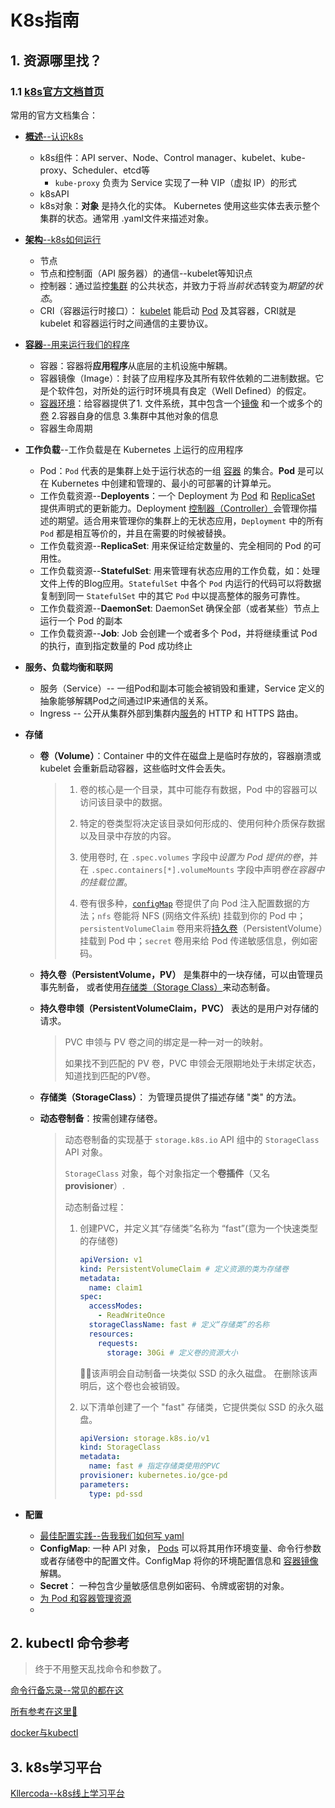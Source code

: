 # K8s指南

## 1. 资源哪里找？

### 1.1 [k8s官方文档首页](https://kubernetes.io/zh-cn/docs/home/)

常用的官方文档集合：

- [**概述**--认识k8s](https://kubernetes.io/zh-cn/docs/concepts/overview/)

  - k8s组件：API server、Node、Control manager、kubelet、kube-proxy、Scheduler、etcd等
    - `kube-proxy` 负责为 Service 实现了一种 VIP（虚拟 IP）的形式
  - k8sAPI
  - k8s对象：**对象** 是持久化的实体。 Kubernetes 使用这些实体去表示整个集群的状态。通常用 .yaml文件来描述对象。

- [**架构**--k8s如何运行](https://kubernetes.io/zh-cn/docs/concepts/architecture/)

  - 节点
  - 节点和控制面（API 服务器）的通信--kubelet等知识点
  - 控制器：通过监控[集群](https://kubernetes.io/zh-cn/docs/reference/glossary/?all=true#term-cluster) 的公共状态，并致力于将*当前状态*转变为*期望的状态*。
  - CRI（容器运行时接口）： [kubelet](https://kubernetes.io/docs/reference/generated/kubelet) 能启动 [Pod](https://kubernetes.io/zh-cn/docs/concepts/workloads/pods/) 及其容器，CRI就是 kubelet 和容器运行时之间通信的主要协议。

- [**容器**--用来运行我们的程序](https://kubernetes.io/zh-cn/docs/concepts/containers/)

  - 容器：容器将**应用程序**从底层的主机设施中解耦。
  - 容器镜像（Image）：封装了应用程序及其所有软件依赖的二进制数据。它是个软件包，对所处的运行时环境具有良定（Well Defined）的假定。
  - [容器环境](https://kubernetes.io/zh-cn/docs/concepts/containers/#container-runtimes)：给容器提供了1. 文件系统，其中包含一个[镜像](https://kubernetes.io/zh-cn/docs/concepts/containers/images/) 和一个或多个的[卷](https://kubernetes.io/zh-cn/docs/concepts/storage/volumes/)  2.容器自身的信息 3.集群中其他对象的信息
  - 容器生命周期

- **工作负载**--工作负载是在 Kubernetes 上运行的应用程序

  - Pod：`Pod` 代表的是集群上处于运行状态的一组 [容器](https://kubernetes.io/zh-cn/docs/concepts/overview/what-is-kubernetes/#why-containers) 的集合。**Pod** 是可以在 Kubernetes 中创建和管理的、最小的可部署的计算单元。
  - 工作负载资源--**Deployents**：一个 Deployment 为 [Pod](https://kubernetes.io/zh-cn/docs/concepts/workloads/pods/) 和 [ReplicaSet](https://kubernetes.io/zh-cn/docs/concepts/workloads/controllers/replicaset/) 提供声明式的更新能力。Deployment [控制器（Controller）](https://kubernetes.io/zh-cn/docs/concepts/architecture/controller/)会管理你描述的期望。适合用来管理你的集群上的无状态应用，`Deployment` 中的所有 `Pod` 都是相互等价的，并且在需要的时候被替换。
  - 工作负载资源--**ReplicaSet**: 用来保证给定数量的、完全相同的 Pod 的可用性。
  - 工作负载资源--**StatefulSet**: 用来管理有状态应用的工作负载，如：处理文件上传的Blog应用。`StatefulSet` 中各个 `Pod` 内运行的代码可以将数据复制到同一 `StatefulSet` 中的其它 `Pod` 中以提高整体的服务可靠性。
  - 工作负载资源--**DaemonSet**:  DaemonSet 确保全部（或者某些）节点上运行一个 Pod 的副本
  - 工作负载资源--**Job**: Job 会创建一个或者多个 Pod，并将继续重试 Pod 的执行，直到指定数量的 Pod 成功终止

- **服务、负载均衡和联网**

  - 服务（Service）-- 一组Pod和副本可能会被销毁和重建，Service 定义的抽象能够解耦Pod之间通过IP来通信的关系。
  - Ingress -- 公开从集群外部到集群内[服务](https://kubernetes.io/zh-cn/docs/concepts/services-networking/service/)的 HTTP 和 HTTPS 路由。

- **存储**

  - **卷（Volume）**：Container 中的文件在磁盘上是临时存放的，容器崩溃或kubelet 会重新启动容器，这些临时文件会丢失。

    > 1. 卷的核心是一个目录，其中可能存有数据，Pod 中的容器可以访问该目录中的数据。
    >
    > 2. 特定的卷类型将决定该目录如何形成的、使用何种介质保存数据以及目录中存放的内容。
    >
    > 3. 使用卷时, 在 `.spec.volumes` 字段中*设置为 Pod 提供的卷*，并在 `.spec.containers[*].volumeMounts` 字段中声明*卷在容器中的挂载位置*。
    > 4. 卷有很多种，[`configMap`](https://kubernetes.io/zh-cn/docs/tasks/configure-pod-container/configure-pod-configmap/) 卷提供了向 Pod 注入配置数据的方法；`nfs` 卷能将 NFS (网络文件系统) 挂载到你的 Pod 中；`persistentVolumeClaim` 卷用来将[持久卷](https://kubernetes.io/zh-cn/docs/concepts/storage/persistent-volumes/)（PersistentVolume）挂载到 Pod 中；`secret` 卷用来给 Pod 传递敏感信息，例如密码。

  - **持久卷（PersistentVolume，PV）** 是集群中的一块存储，可以由管理员事先制备， 或者使用[存储类（Storage Class）](https://kubernetes.io/zh-cn/docs/concepts/storage/storage-classes/)来动态制备。

  - **持久卷申领（PersistentVolumeClaim，PVC）** 表达的是用户对存储的请求。

    > PVC 申领与 PV 卷之间的绑定是一种一对一的映射。
    >
    > 如果找不到匹配的 PV 卷，PVC 申领会无限期地处于未绑定状态，知道找到匹配的PV卷。

  - **存储类（StorageClass）**： 为管理员提供了描述存储 "类" 的方法。

  - **动态卷制备**：按需创建存储卷。

    > 动态卷制备的实现基于 `storage.k8s.io` API 组中的 `StorageClass` API 对象。
    >
    > `StorageClass` 对象，每个对象指定一个**卷插件**（又名 **provisioner**）.
    >
    > 动态制备过程：
    >
    > 1. 创建PVC，并定义其“存储类”名称为 “fast”(意为一个快速类型的存储卷)
    >
    >    ```yaml
    >    apiVersion: v1
    >    kind: PersistentVolumeClaim # 定义资源的类为存储卷
    >    metadata:
    >      name: claim1
    >    spec:
    >      accessModes:
    >        - ReadWriteOnce
    >      storageClassName: fast # 定义“存储类”的名称
    >      resources:
    >        requests:
    >          storage: 30Gi # 定义卷的资源大小
    >    ```
    >
    >    🌟🌟该声明会自动制备一块类似 SSD 的永久磁盘。 在删除该声明后，这个卷也会被销毁。
    >
    > 2. 以下清单创建了一个 "fast" 存储类，它提供类似 SSD 的永久磁盘。
    >
    >    ```yaml
    >    apiVersion: storage.k8s.io/v1
    >    kind: StorageClass
    >    metadata:
    >      name: fast # 指定存储类使用的PVC
    >    provisioner: kubernetes.io/gce-pd
    >    parameters:
    >      type: pd-ssd
    >    ```

- **配置**
  - [最佳配置实践--告我我们如何写 yaml](https://kubernetes.io/zh-cn/docs/concepts/configuration/overview/)
  - **ConfigMap**: 一种 API 对象， [Pods](https://kubernetes.io/zh-cn/docs/concepts/workloads/pods/) 可以将其用作环境变量、命令行参数或者存储卷中的配置文件。ConfigMap 将你的环境配置信息和 [容器镜像](https://kubernetes.io/zh-cn/docs/reference/glossary/?all=true#term-image) 解耦。
  - **Secret**： 一种包含少量敏感信息例如密码、令牌或密钥的对象。
  - [为 Pod 和容器管理资源](https://kubernetes.io/zh-cn/docs/concepts/configuration/manage-resources-containers/)
  - 

## 2. kubectl 命令参考

> 终于不用整天乱找命令和参数了。

[命令行备忘录--常见的都在这](https://kubernetes.io/zh-cn/docs/reference/kubectl/cheatsheet/)

[所有参考在这里🌟](https://kubernetes.io/docs/reference/generated/kubectl/kubectl-commands)

[docker与kubectl](https://kubernetes.io/zh-cn/docs/reference/kubectl/docker-cli-to-kubectl/)

## 3. k8s学习平台

[Kllercoda--k8s线上学习平台](https://killercoda.com/playgrounds/scenario/kubernetes)